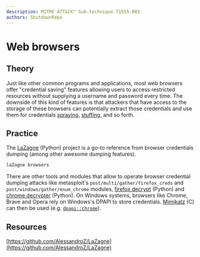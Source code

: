 ```yaml
---
description: MITRE ATT&CK™ Sub-technique T1555.003
authors: ShutdownRepo
---
```


# Web browsers

## Theory

Just like other common programs and applications, most web browsers offer "credential saving" features allowing users to access restricted resources without supplying a username and password every time. The downside of this kind of features is that attackers that have access to the storage of these browsers can potentially extract those credentials and use them for credentials [spraying](../bruteforcing/spraying), [stuffing](../bruteforcing/stuffing.md), and so forth.

## Practice

The [LaZagne](https://github.com/AlessandroZ/LaZagne) (Python) project is a go-to reference from browser credentials dumping (among other awesome dumping features).

```bash
laZagne browsers
```

There are other tools and modules that allow to operate browser credential dumping attacks like metasploit's `post/multi/gather/firefox_creds` and `post/windows/gather/enum_chrome` modules, [firefox decrypt](https://github.com/unode/firefox_decrypt) (Python) and [chrome decrypter](https://github.com/byt3bl33d3r/chrome-decrypter) (Python). On Windows systems, browsers like Chrome, Brave and Opera rely on Windows's DPAPI to store credentials. [Mimikatz](https://github.com/gentilkiwi/mimikatz) (C) can then be used (e.g. [`dpapi::chrome`](https://tools.thehacker.recipes/mimikatz/modules/dpapi/chrome)).

## Resources

[https://github.com/AlessandroZ/LaZagne](https://github.com/AlessandroZ/LaZagne)
